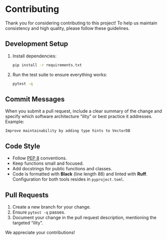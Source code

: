 # Contributing

Thank you for considering contributing to this project! To help us maintain consistency and high quality, please follow these guidelines.

## Development Setup

1. Install dependencies:
   ```bash
   pip install -r requirements.txt
   ```
2. Run the test suite to ensure everything works:
   ```bash
   pytest -q
   ```

## Commit Messages

When you submit a pull request, include a clear summary of the change and specify which software architecture “ility” or best practice it addresses. Example:

```
Improve maintainability by adding type hints to VectorDB
```

## Code Style

- Follow [PEP 8](https://peps.python.org/pep-0008/) conventions.
- Keep functions small and focused.
- Add docstrings for public functions and classes.
- Code is formatted with **Black** (line length 88) and linted with **Ruff**.
  Configuration for both tools resides in `pyproject.toml`.

## Pull Requests

1. Create a new branch for your change.
2. Ensure `pytest -q` passes.
3. Document your change in the pull request description, mentioning the targeted “ility”.

We appreciate your contributions!
